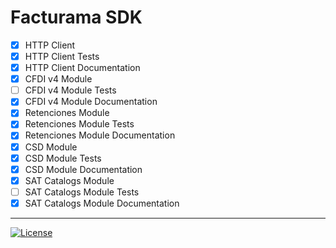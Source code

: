 Facturama SDK
=============

- [X] HTTP Client  
- [X] HTTP Client Tests
- [X] HTTP Client Documentation
- [X] CFDI v4 Module
- [ ] CFDI v4 Module Tests
- [X] CFDI v4 Module Documentation
- [X] Retenciones Module
- [X] Retenciones Module Tests
- [X] Retenciones Module Documentation
- [X] CSD Module
- [X] CSD Module Tests
- [X] CSD Module Documentation
- [X] SAT Catalogs Module
- [ ] SAT Catalogs Module Tests
- [X] SAT Catalogs Module Documentation

---
[![License](https://img.shields.io/npm/l/@marlon07021/facturama-nodejs-sdk)](https://npmjs.org/package/@marlon07021/facturama-nodejs-sdk)
